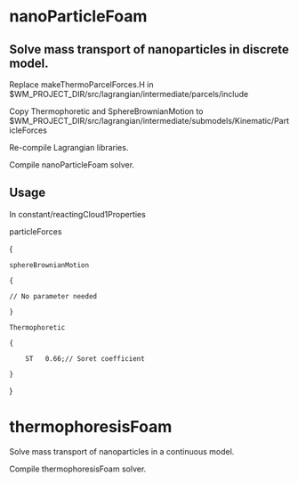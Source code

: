 # nanoParticleFoam

## Solve mass transport of nanoparticles in discrete model.

Replace makeThermoParcelForces.H in $WM_PROJECT_DIR/src/lagrangian/intermediate/parcels/include

Copy Thermophoretic and SphereBrownianMotion to $WM_PROJECT_DIR/src/lagrangian/intermediate/submodels/Kinematic/ParticleForces

Re-compile Lagrangian libraries.

Compile nanoParticleFoam solver.

## Usage

In constant/reactingCloud1Properties

particleForces

{

    sphereBrownianMotion
    
    {
    
    // No parameter needed
    
    }
    
    Thermophoretic
    
    {
    
        ST   0.66;// Soret coefficient
        
    }
    
}

# thermophoresisFoam

Solve mass transport of nanoparticles in a continuous model.

Compile thermophoresisFoam solver.
